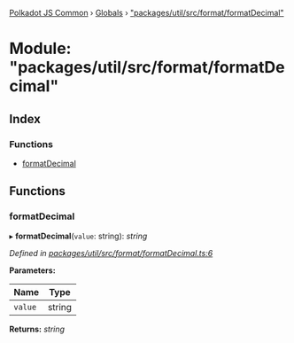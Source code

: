 [Polkadot JS Common](../README.md) › [Globals](../globals.md) › ["packages/util/src/format/formatDecimal"](_packages_util_src_format_formatdecimal_.md)

# Module: "packages/util/src/format/formatDecimal"

## Index

### Functions

* [formatDecimal](_packages_util_src_format_formatdecimal_.md#formatdecimal)

## Functions

###  formatDecimal

▸ **formatDecimal**(`value`: string): *string*

*Defined in [packages/util/src/format/formatDecimal.ts:6](https://github.com/polkadot-js/common/blob/e7c665e5/packages/util/src/format/formatDecimal.ts#L6)*

**Parameters:**

Name | Type |
------ | ------ |
`value` | string |

**Returns:** *string*
